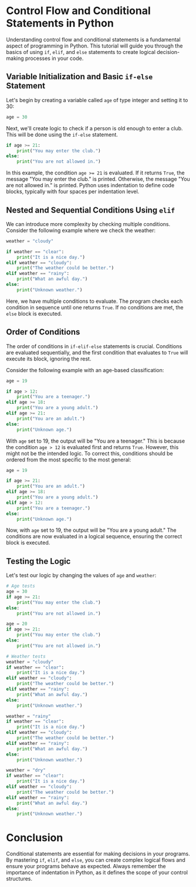 
# Control Flow and Conditional Statements in Python

Understanding control flow and conditional statements is a fundamental aspect of programming in Python. This tutorial will guide you through the basics of using `if`, `elif`, and `else` statements to create logical decision-making processes in your code.

## Variable Initialization and Basic `if-else` Statement

Let's begin by creating a variable called `age` of type integer and setting it to 30:

```python
age = 30
```

Next, we'll create logic to check if a person is old enough to enter a club. This will be done using the `if-else` statement.

```python
if age >= 21:
    print("You may enter the club.")
else:
    print("You are not allowed in.")
```

In this example, the condition `age >= 21` is evaluated. If it returns `True`, the message "You may enter the club." is printed. Otherwise, the message "You are not allowed in." is printed. Python uses indentation to define code blocks, typically with four spaces per indentation level.

## Nested and Sequential Conditions Using `elif`

We can introduce more complexity by checking multiple conditions. Consider the following example where we check the weather:

```python
weather = "cloudy"

if weather == "clear":
    print("It is a nice day.")
elif weather == "cloudy":
    print("The weather could be better.")
elif weather == "rainy":
    print("What an awful day.")
else:
    print("Unknown weather.")
```

Here, we have multiple conditions to evaluate. The program checks each condition in sequence until one returns `True`. If no conditions are met, the `else` block is executed.

## Order of Conditions

The order of conditions in `if-elif-else` statements is crucial. Conditions are evaluated sequentially, and the first condition that evaluates to `True` will execute its block, ignoring the rest.

Consider the following example with an age-based classification:

```python
age = 19

if age > 12:
    print("You are a teenager.")
elif age >= 18:
    print("You are a young adult.")
elif age >= 21:
    print("You are an adult.")
else:
    print("Unknown age.")
```

With `age` set to 19, the output will be "You are a teenager." This is because the condition `age > 12` is evaluated first and returns `True`. However, this might not be the intended logic. To correct this, conditions should be ordered from the most specific to the most general:

```python
age = 19

if age >= 21:
    print("You are an adult.")
elif age >= 18:
    print("You are a young adult.")
elif age > 12:
    print("You are a teenager.")
else:
    print("Unknown age.")
```

Now, with `age` set to 19, the output will be "You are a young adult." The conditions are now evaluated in a logical sequence, ensuring the correct block is executed.

## Testing the Logic

Let's test our logic by changing the values of `age` and `weather`:

```python
# Age tests
age = 30
if age >= 21:
    print("You may enter the club.")
else:
    print("You are not allowed in.")

age = 20
if age >= 21:
    print("You may enter the club.")
else:
    print("You are not allowed in.")

# Weather tests
weather = "cloudy"
if weather == "clear":
    print("It is a nice day.")
elif weather == "cloudy":
    print("The weather could be better.")
elif weather == "rainy":
    print("What an awful day.")
else:
    print("Unknown weather.")

weather = "rainy"
if weather == "clear":
    print("It is a nice day.")
elif weather == "cloudy":
    print("The weather could be better.")
elif weather == "rainy":
    print("What an awful day.")
else:
    print("Unknown weather.")

weather = "dry"
if weather == "clear":
    print("It is a nice day.")
elif weather == "cloudy":
    print("The weather could be better.")
elif weather == "rainy":
    print("What an awful day.")
else:
    print("Unknown weather.")
```

# Conclusion

Conditional statements are essential for making decisions in your programs. By mastering `if`, `elif`, and `else`, you can create complex logical flows and ensure your programs behave as expected. Always remember the importance of indentation in Python, as it defines the scope of your control structures.
